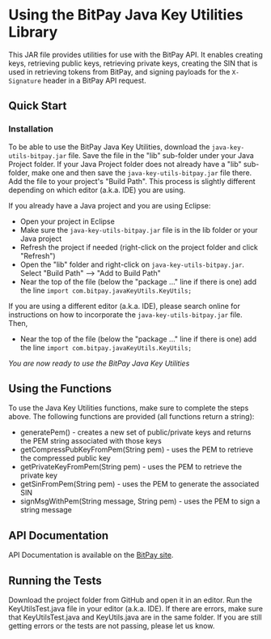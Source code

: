 # Using the BitPay Java Key Utilities Library

This JAR file provides utilities for use with the BitPay API. It enables creating keys, retrieving public keys, retrieving private keys, creating the SIN that is used in retrieving tokens from BitPay, and signing payloads for the `X-Signature` header in a BitPay API request.

## Quick Start
### Installation
To be able to use the BitPay Java Key Utilities, download the `java-key-utils-bitpay.jar` file. Save the file in the "lib" sub-folder under your Java Project folder. If your Java Project folder does not already have a "lib" sub-folder, make one and then save the `java-key-utils-bitpay.jar` file there. Add the file to your project's "Build Path". This process is slightly different depending on which editor (a.k.a. IDE) you are using.

If you already have a Java project and you are using Eclipse:
* Open your project in Eclipse
* Make sure the `java-key-utils-bitpay.jar` file is in the lib folder or your Java project
* Refresh the project if needed (right-click on the project folder and click "Refresh")
* Open the "lib" folder and right-click on `java-key-utils-bitpay.jar`. Select "Build Path" --> "Add to Build Path"
* Near the top of the file (below the "package ..." line if there is one) add the line `import com.bitpay.javaKeyUtils.KeyUtils;`

If you are using a different editor (a.k.a. IDE), please search online for instructions on how to incorporate the `java-key-utils-bitpay.jar` file. Then,
* Near the top of the file (below the "package ..." line if there is one) add the line `import com.bitpay.javaKeyUtils.KeyUtils;`

*You are now ready to use the BitPay Java Key Utilities*

## Using the Functions
To use the Java Key Utilities functions, make sure to complete the steps above. The following functions are provided (all functions return a string):
* generatePem() - creates a new set of public/private keys and returns the PEM string associated with those keys
* getCompressPubKeyFromPem(String pem) - uses the PEM to retrieve the compressed public key
* getPrivateKeyFromPem(String pem) - uses the PEM to retrieve the private key
* getSinFromPem(String pem) - uses the PEM to generate the associated SIN
* signMsgWithPem(String message, String pem) - uses the PEM to sign a string message

## API Documentation

API Documentation is available on the [BitPay site](https://bitpay.com/api).

## Running the Tests
Download the project folder from GitHub and open it in an editor. Run the KeyUtilsTest.java file in your editor (a.k.a. IDE). If there are errors, make sure that KeyUtilsTest.java and KeyUtils.java are in the same folder. If you are still getting errors or the tests are not passing, please let us know.
